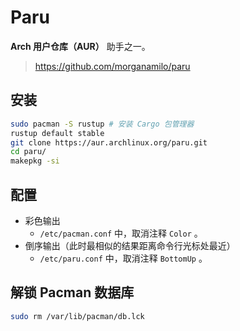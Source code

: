 # Paru

**Arch 用户仓库（AUR）** 助手之一。

> https://github.com/morganamilo/paru

## 安装

```sh
sudo pacman -S rustup # 安装 Cargo 包管理器
rustup default stable
git clone https://aur.archlinux.org/paru.git
cd paru/
makepkg -si
```

## 配置

- 彩色输出
    - `/etc/pacman.conf` 中，取消注释 `Color` 。
- 倒序输出（此时最相似的结果距离命令行光标处最近）
    - `/etc/paru.conf` 中，取消注释 `BottomUp` 。

## 解锁 Pacman 数据库

```sh
sudo rm /var/lib/pacman/db.lck
```

